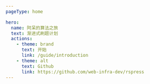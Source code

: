 ```yaml
---
pageType: home

hero:
  name: 阿呆的算法之旅
  text: 渐进式刷题计划
  actions:
    - theme: brand
      text: 开始
      link: /guide/introduction
    - theme: alt
      text: Github
      link: https://github.com/web-infra-dev/rspress
---
```

